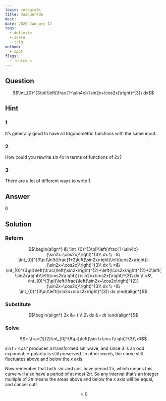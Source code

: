 ```yaml
---
topic: integrals
title: masquerade
desc: 
date: 2025 January 12
tags:
  - definite
  - scare
  - trig
method:
  - spot
flags:
  - featcd s
---
```



## Question
```math
\int_{0}^{3\pi}\left(\frac{1+\sin4x}{\sin2x+\cos2x}\right)^{3}\ dx
```


## Hint

### 1
It’s generally good to have all trigonometric functions with the same input.

### 2
How could you rewrite $\sin{4x}$ in terms of functions of $2x$?

### 3
There are a lot of different ways to write $1$.


## Answer

$0$


## Solution

### Reform
```math
\begin{align*}
  &\ \int_{0}^{3\pi}\left(\frac{1+\sin4x}{\sin2x+\cos2x}\right)^{3}\ dx
  \\ =&\ \int_{0}^{3\pi}\left(\frac{1+2\left(\sin2x\right)\left(\cos2x\right)}{\sin2x+\cos2x}\right)^{3}\ dx
  \\ =&\ \int_{0}^{3\pi}\left(\frac{\left(\sin2x\right)^{2}+\left(\cos2x\right)^{2}+2\left(\sin2x\right)\left(\cos2x\right)}{\sin2x+\cos2x}\right)^{3}\ dx
  \\ =&\ \int_{0}^{3\pi}\left(\frac{\left(\sin2x+\cos2x\right)^{2}}{\sin2x+\cos2x}\right)^{3}\ dx
  \\ =&\ \int_{0}^{3\pi}\left(\sin2x+\cos2x\right)^{3}\ dx
\end{align*}
```

### Substitute
```math
\begin{align*}
  2x &= t
  \\ 2\ dx &= dt
\end{align*}
```

### Solve
```math
= \frac{1}{2}\int_{0}^{6\pi}\left(\sin t+\cos t\right)^{3}\ dt
```

$\sin{t} + \cos{t}$ produces a transformed $\sin$ wave, and since $3$ is an odd exponent, $\pm$ polarity is still preserved. In other words, the curve still fluctuates above and below the $x$ axis.

Now remember that both $\sin$ and $\cos$ have period $2\pi$, which means this curve will also have a period of at most $2\pi$. So any interval that’s an integer multiple of $2\pi$ means the areas above and below the $x$ axis will be equal, and cancel out!

```math
= 0
```

